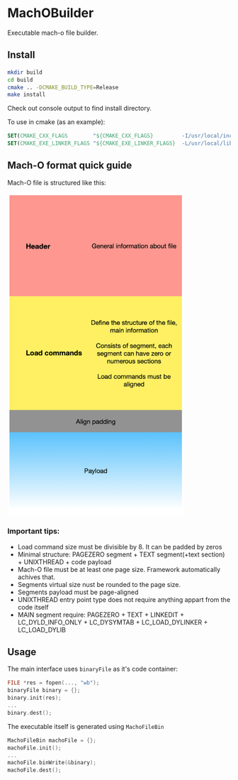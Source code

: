 # MachOBuilder

Executable mach-o file builder.

## Install

```bash
mkdir build
cd build
cmake .. -DCMAKE_BUILD_TYPE=Release
make install
```

Check out console output to find install directory.

To use in cmake (as an example):

```cmake
SET(CMAKE_CXX_FLAGS        "${CMAKE_CXX_FLAGS}         -I/usr/local/include") # check your installation directory
SET(CMAKE_EXE_LINKER_FLAGS "${CMAKE_EXE_LINKER_FLAGS}  -L/usr/local/lib")
```

## Mach-O format quick guide

Mach-O file is structured like this:

<img width="400px" src="https://github.com/AlexRoar/MachOBuilder/raw/main/assets/machostruct.png">

### Important tips: 
- Load command size must be divisible by 8. It can be padded by zeros
- Minimal structure: PAGEZERO segment + TEXT segment(+text section) + UNIXTHREAD + code payload
- Mach-O file must be at least one page size. Framework automatically achives that.
- Segments virtual size nust be rounded to the page size.
- Segments payload must be page-aligned 
- UNIXTHREAD entry point type does not require anything appart from the code itself
- MAIN segment require: PAGEZERO + TEXT + LINKEDIT + LC_DYLD_INFO_ONLY + LC_DYSYMTAB + LC_LOAD_DYLINKER + LC_LOAD_DYLIB
## Usage

The main interface uses ```binaryFile``` as it's code container:

```C++
FILE *res = fopen(..., "wb");
binaryFile binary = {};
binary.init(res);
...
binary.dest();
```

The executable itself is generated using  ```MachoFileBin```

```C++
MachoFileBin machoFile = {};
machoFile.init();
...
machoFile.binWrite(&binary);
machoFile.dest();
```
